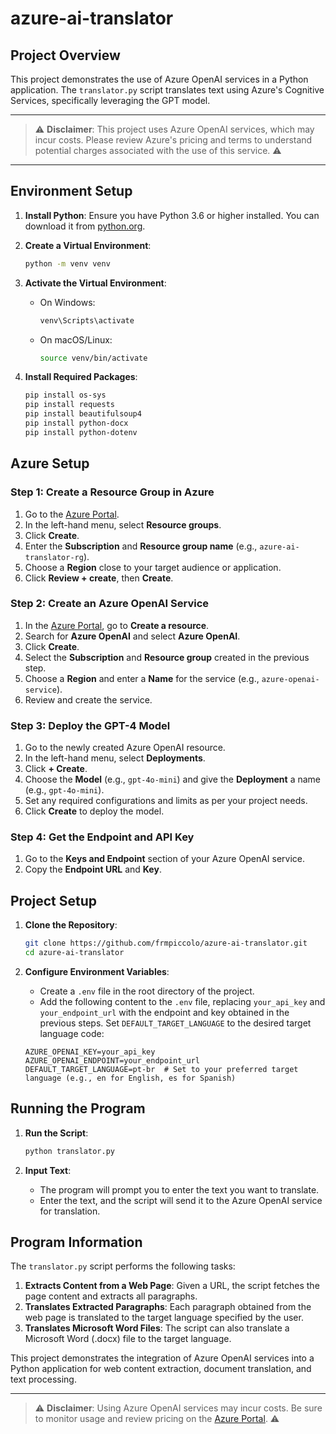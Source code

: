 # azure-ai-translator

## Project Overview

This project demonstrates the use of Azure OpenAI services in a Python application. The `translator.py` script translates text using Azure's Cognitive Services, specifically leveraging the GPT model.

---

> ⚠ **Disclaimer**: This project uses Azure OpenAI services, which may incur costs. Please review Azure's pricing and terms to understand potential charges associated with the use of this service. ⚠

---

## Environment Setup

1. **Install Python**: Ensure you have Python 3.6 or higher installed. You can download it from [python.org](https://www.python.org/).

2. **Create a Virtual Environment**:
    ```bash
    python -m venv venv
    ```

3. **Activate the Virtual Environment**:
    - On Windows:
        ```bash
        venv\Scripts\activate
        ```
    - On macOS/Linux:
        ```bash
        source venv/bin/activate
        ```

4. **Install Required Packages**:
    ```bash
    pip install os-sys
    pip install requests
    pip install beautifulsoup4
    pip install python-docx
    pip install python-dotenv
    ```

## Azure Setup

### Step 1: Create a Resource Group in Azure

1. Go to the [Azure Portal](https://portal.azure.com/).
2. In the left-hand menu, select **Resource groups**.
3. Click **Create**.
4. Enter the **Subscription** and **Resource group name** (e.g., `azure-ai-translator-rg`).
5. Choose a **Region** close to your target audience or application.
6. Click **Review + create**, then **Create**.

### Step 2: Create an Azure OpenAI Service

1. In the [Azure Portal](https://portal.azure.com/), go to **Create a resource**.
2. Search for **Azure OpenAI** and select **Azure OpenAI**.
3. Click **Create**.
4. Select the **Subscription** and **Resource group** created in the previous step.
5. Choose a **Region** and enter a **Name** for the service (e.g., `azure-openai-service`).
6. Review and create the service.

### Step 3: Deploy the GPT-4 Model

1. Go to the newly created Azure OpenAI resource.
2. In the left-hand menu, select **Deployments**.
3. Click **+ Create**.
4. Choose the **Model** (e.g., `gpt-4o-mini`) and give the **Deployment** a name (e.g., `gpt-4o-mini`).
5. Set any required configurations and limits as per your project needs.
6. Click **Create** to deploy the model.

### Step 4: Get the Endpoint and API Key

1. Go to the **Keys and Endpoint** section of your Azure OpenAI service.
2. Copy the **Endpoint URL** and **Key**.

## Project Setup

1. **Clone the Repository**:
    ```bash
    git clone https://github.com/frmpiccolo/azure-ai-translator.git
    cd azure-ai-translator
    ```

2. **Configure Environment Variables**:
    - Create a `.env` file in the root directory of the project.
    - Add the following content to the `.env` file, replacing `your_api_key` and `your_endpoint_url` with the endpoint and key obtained in the previous steps. Set `DEFAULT_TARGET_LANGUAGE` to the desired target language code:
    
    ```env
    AZURE_OPENAI_KEY=your_api_key
    AZURE_OPENAI_ENDPOINT=your_endpoint_url
    DEFAULT_TARGET_LANGUAGE=pt-br  # Set to your preferred target language (e.g., en for English, es for Spanish)    
    ```

## Running the Program

1. **Run the Script**:
    ```bash
    python translator.py
    ```

2. **Input Text**:
    - The program will prompt you to enter the text you want to translate.
    - Enter the text, and the script will send it to the Azure OpenAI service for translation.

## Program Information

The `translator.py` script performs the following tasks:

1. **Extracts Content from a Web Page**: Given a URL, the script fetches the page content and extracts all paragraphs.
2. **Translates Extracted Paragraphs**: Each paragraph obtained from the web page is translated to the target language specified by the user.
3. **Translates Microsoft Word Files**: The script can also translate a Microsoft Word (.docx) file to the target language.

This project demonstrates the integration of Azure OpenAI services into a Python application for web content extraction, document translation, and text processing.

---

> ⚠ **Disclaimer**: Using Azure OpenAI services may incur costs. Be sure to monitor usage and review pricing on the [Azure Portal](https://portal.azure.com/). ⚠

